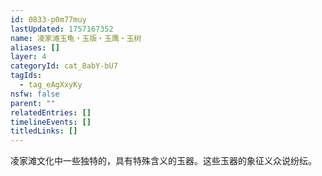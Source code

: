 ```yaml
---
id: 0833-p0m77muy
lastUpdated: 1757167352
name: 凌家滩玉龟・玉版・玉鹰・玉树
aliases: []
layer: 4
categoryId: cat_8abY-bU7
tagIds:
  - tag_eAgXxyKy
nsfw: false
parent: ""
relatedEntries: []
timelineEvents: []
titledLinks: []
---
```


凌家滩文化中一些独特的，具有特殊含义的玉器。这些玉器的象征义众说纷纭。